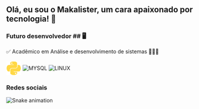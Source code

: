 ## Olá, eu sou o Makalister, um cara apaixonado por tecnologia! 🔗

<h3 align="left">Futuro desenvolvedor ## 🖥️</h3>
✅ Acadêmico em Análise e desenvolvimento de sistemas 👨🏼‍🎓<br>
  
  <div style="display: inline_block"><br>
    <img align="center" alt="Python" height="38" width="40" src="https://raw.githubusercontent.com/devicons/devicon/1119b9f84c0290e0f0b38982099a2bd027a48bf1/icons/python/python-plain.svg">
    <img align="center" alt="MYSQL" height="38" width="40" src="https://cdn.jsdelivr.net/gh/devicons/devicon/icons/mysql/mysql-original.svg">
    <img align="center" alt="LINUX" height="38" width="40" src="https://cdn.jsdelivr.net/gh/devicons/devicon/icons/linux/linux-original.svg">
  </div>
 
 <h3 align="left">Redes sociais</h3>

<div align="left">
  
  
</div>
  
![Snake animation](https://github.com/MakalisterAndrade/maka/blob/main/github-contribution-grid-snake.svg)
